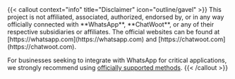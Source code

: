 <div></div>
{{< callout context="info" title="Disclaimer" icon="outline/gavel" >}}
This project is not affiliated, associated, authorized, endorsed by, or in any way officially connected with **WhatsApp**, **ChatWoot**, or any of their respective subsidiaries or affiliates. The official websites can be found at [https://whatsapp.com](https://whatsapp.com) and [https://chatwoot.com](https://chatwoot.com).

For businesses seeking to integrate with WhatsApp for critical applications, we strongly recommend using [officially supported methods](https://www.chatwoot.com/hc/user-guide/articles/1677832735-how-to-setup-a-whats_app-channel).
{{< /callout >}}
